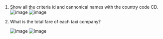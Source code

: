 1. Show all the criteria id and cannonical names with the country code CD.
![image](https://github.com/KasturiGhosh12/SQLBigQuery-Assignment/assets/154314536/8bda633d-d21b-40c0-bcae-bba91d773c70)
![image](https://github.com/KasturiGhosh12/SQLBigQuery-Assignment/assets/154314536/d2c3a035-70f8-49ed-81c7-8c592067535f)
2. What is the total fare of each taxi company?
  
   ![image](https://github.com/KasturiGhosh12/SQLBigQuery-Assignment/assets/154314536/11ad34be-0ca7-49c5-83f0-e1656e24c3a6)
![image](https://github.com/KasturiGhosh12/SQLBigQuery-Assignment/assets/154314536/d791cf3b-e064-452c-8382-497ace1664b2)
